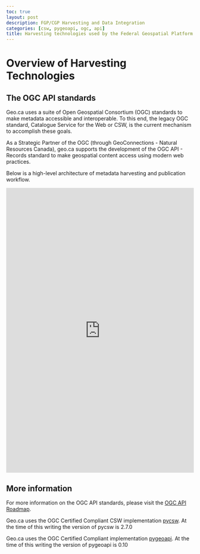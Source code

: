 ```yaml
---
toc: true
layout: post
description: FGP/CGP Harvesting and Data Integration
categories: [csw, pygeoapi, ogc, api]
title: Harvesting technologies used by the Federal Geospatial Platform
---
```

# Overview of Harvesting Technologies

## The OGC API standards

Geo.ca uses a suite of Open Geospatial Consortium (OGC) standards to make metadata accessible and interoperable. To this end, the legacy OGC standard, Catalogue Service for the Web or CSW, is the current mechanism to accomplish these goals. 

As a Strategic Partner of the OGC (through GeoConnections - Natural Resources Canada), geo.ca supports the development of the OGC API - Records standard to make geospatial content access using modern web practices.

Below is a high-level architecture of metadata harvesting and publication workflow.

<iframe frameborder="0" style="width:100%;height:765px;" src="https://viewer.diagrams.net/?highlight=0000ff&edit=_blank&layers=1&nav=1&title=current_future_harvesting_workflow.drawio#Uhttps%3A%2F%2Fraw.githubusercontent.com%2Fbo-lu%2Fgeoca_developers_page%2Fmaster%2Fassets%2Fcurrent_future_harvesting_workflow.drawio"></iframe>


## More information

For more information on the OGC API standards, please visit the [OGC API Roadmap](https://ogcapi.ogc.org/).

Geo.ca uses the OGC Certified Compliant CSW implementation [pycsw](https://pycsw.org/). At the time of this writing the version of pycsw is 2.7.0

Geo.ca uses the OGC Certified Compliant implementation [pygeoapi](https://pygeoapi.io/). At the time of this writing the version of pygeoapi is 0.10

